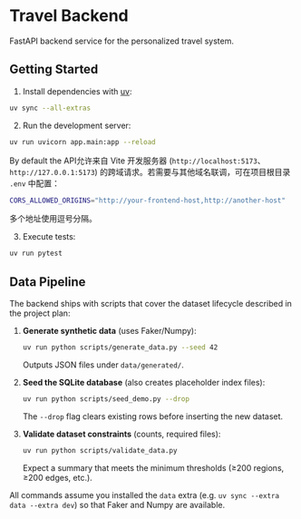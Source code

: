 # Travel Backend

FastAPI backend service for the personalized travel system.

## Getting Started

1. Install dependencies with [uv](https://github.com/astral-sh/uv):

```bash
uv sync --all-extras
```

2. Run the development server:

```bash
uv run uvicorn app.main:app --reload
```

By default the API允许来自 Vite 开发服务器 (`http://localhost:5173`、`http://127.0.0.1:5173`) 的跨域请求。若需要与其他域名联调，可在项目根目录 `.env` 中配置：

```bash
CORS_ALLOWED_ORIGINS="http://your-frontend-host,http://another-host"
```

多个地址使用逗号分隔。

3. Execute tests:

```bash
uv run pytest
```

## Data Pipeline

The backend ships with scripts that cover the dataset lifecycle described in the project plan:

1. **Generate synthetic data** (uses Faker/Numpy):

	```bash
	uv run python scripts/generate_data.py --seed 42
	```

	Outputs JSON files under `data/generated/`.

2. **Seed the SQLite database** (also creates placeholder index files):

	```bash
	uv run python scripts/seed_demo.py --drop
	```

	The `--drop` flag clears existing rows before inserting the new dataset.

3. **Validate dataset constraints** (counts, required files):

	```bash
	uv run python scripts/validate_data.py
	```

	Expect a summary that meets the minimum thresholds (≥200 regions, ≥200 edges, etc.).

All commands assume you installed the `data` extra (e.g. `uv sync --extra data --extra dev`) so that Faker and Numpy are available.
